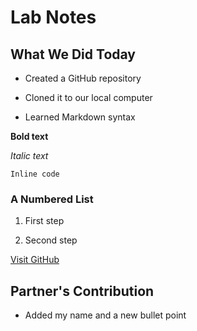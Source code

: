# Lab Notes

## What We Did Today

- Created a GitHub repository

- Cloned it to our local computer

- Learned Markdown syntax

**Bold text**

*Italic text*

`Inline code`

### A Numbered List

1. First step

2. Second step

[Visit GitHub](https://github.com)

## Partner's Contribution
- Added my name and a new bullet point